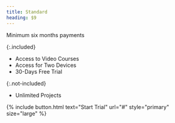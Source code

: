 ```yaml
---
title: Standard
heading: $9
---
```


Minimum six months payments

{:.included}
- Access to Video Courses
- Access for Two Devices
- 30-Days Free Trial

{:.not-included}
- Unlimited Projects

{% include button.html text="Start Trial" url="#" style="primary" size="large" %}